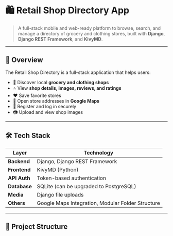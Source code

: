 # 🛍️ Retail Shop Directory App

> A full-stack mobile and web-ready platform to browse, search, and manage a directory of grocery and clothing stores, built with **Django**, **Django REST Framework**, and **KivyMD**.

---

## 📱 Overview

The Retail Shop Directory is a full-stack application that helps users:

- 📌 Discover local **grocery and clothing shops**
- ⭐ View **shop details, images, reviews, and ratings**
- ❤️ Save favorite stores
- 📍 Open store addresses in **Google Maps**
- 🔐 Register and log in securely
- 📷 Upload and view shop images

---

## 🛠 Tech Stack

| Layer          | Technology          |
|----------------|---------------------|
| **Backend**    | Django, Django REST Framework |
| **Frontend**   | KivyMD (Python) |
| **API Auth**   | Token-based authentication |
| **Database**   | SQLite (can be upgraded to PostgreSQL) |
| **Media**      | Django file uploads |
| **Others**     | Google Maps Integration, Modular Folder Structure |

---

## 📂 Project Structure

